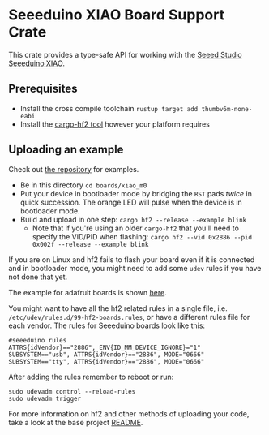 # Seeeduino XIAO Board Support Crate

This crate provides a type-safe API for working with the [Seeed Studio
Seeeduino XIAO](http://wiki.seeedstudio.com/Seeeduino-XIAO/).

## Prerequisites

* Install the cross compile toolchain `rustup target add thumbv6m-none-eabi`
* Install the [cargo-hf2 tool](https://crates.io/crates/cargo-hf2) however your
  platform requires

## Uploading an example

Check out [the
repository](https://github.com/atsamd-rs/atsamd/tree/master/boards/xiao_m0/examples)
for examples.

* Be in this directory `cd boards/xiao_m0`
* Put your device in bootloader mode by bridging the `RST` pads _twice_ in
  quick succession. The orange LED will pulse when the device is in bootloader
  mode.
* Build and upload in one step: `cargo hf2 --release --example blink`
  * Note that if you're using an older `cargo-hf2` that you'll need to specify
    the VID/PID when flashing: `cargo hf2 --vid 0x2886 --pid 0x002f --release
    --example blink`

If you are on Linux and hf2 fails to flash your board even if it is connected and in bootloader mode, you
might need to add some `udev` rules if you have not done that yet.

The example for adafruit boards is shown [here](https://crates.io/crates/hf2).

You might want to have all the hf2 related rules in a single file, i.e. `/etc/udev/rules.d/99-hf2-boards.rules`, or have
a different rules file for each vendor. The rules for Seeeduino boards look like this:

```Shell
#seeeduino rules
ATTRS{idVendor}=="2886", ENV{ID_MM_DEVICE_IGNORE}="1"
SUBSYSTEM=="usb", ATTRS{idVendor}=="2886", MODE="0666"
SUBSYSTEM=="tty", ATTRS{idVendor}=="2886", MODE="0666"
```

After adding the rules remember to reboot or run:

```Shell
sudo udevadm control --reload-rules
sudo udevadm trigger
```

For more information on hf2 and other methods of uploading your code, take a look at
the base project [README](https://github.com/atsamd-rs/atsamd).
